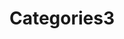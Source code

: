 ---
title: "Categories3"
layout: category
permalink: /categories/categories3/
author_profile: true
taxonomy: Categories3
sidebar:
  nav: "categories"
---